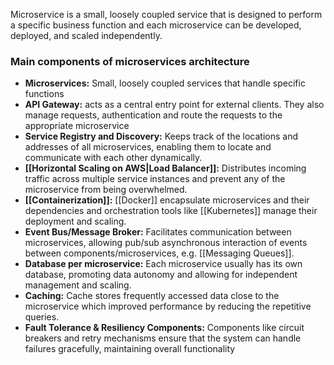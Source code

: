 Microservice is a small, loosely coupled service that is designed to perform a specific business function and each microservice can be developed, deployed, and scaled independently.

### Main components of microservices architecture
- **Microservices:** Small, loosely coupled services that handle specific functions
- **API Gateway:** acts as a central entry point for external clients. They also manage requests, authentication and route the requests to the appropriate microservice
- **Service Registry and Discovery:** Keeps track of the locations and addresses of all microservices, enabling them to locate and communicate with each other dynamically.
- **[[Horizontal Scaling on AWS|Load Balancer]]:** Distributes incoming traffic across multiple service instances and prevent any of the microservice from being overwhelmed.
- **[[Containerization]]:** [[Docker]] encapsulate microservices and their dependencies and orchestration tools like [[Kubernetes]] manage their deployment and scaling.
- **Event Bus/Message Broker:** Facilitates communication between microservices, allowing pub/sub asynchronous interaction of events between components/microservices, e.g. [[Messaging Queues]].
- **Database per microservice:** Each microservice usually has its own database, promoting data autonomy and allowing for independent management and scaling.
- **Caching:** Cache stores frequently accessed data close to the microservice which improved performance by reducing the repetitive queries.
- **Fault Tolerance & Resiliency Components:** Components like circuit breakers and retry mechanisms ensure that the system can handle failures gracefully, maintaining overall functionality